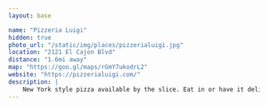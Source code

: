 ```yaml
---
layout: base

name: "Pizzeria Luigi"
hidden: true
photo_url: "/static/img/places/pizzerialuigi.jpg"
location: "2121 El Cajon Blvd"
distance: "1.6mi away"
map: "https://goo.gl/maps/rGmY7ukodrL2"
website: "https://pizzerialuigi.com/"
description: |
    New York style pizza available by the slice. Eat in or have it delivered.
---
```

